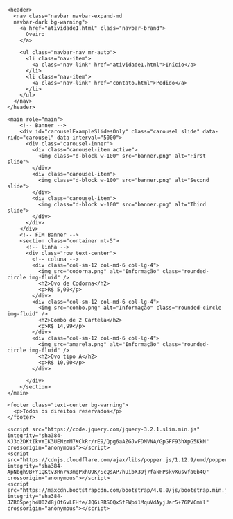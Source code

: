 <!DOCTYPE html>
<html lang="pt-br">
  <head>
    <meta charset="utf-8">
    <title>Ovo</title>
    <meta name="viewport" content="width=device-width,
    initial-scale=1, shrink-to-fit=no">
    <link rel="stylesheet" href="https://maxcdn.bootstrapcdn.com/bootstrap/4.0.0/css/bootstrap.min.css" integrity="sha384-Gn5384xqQ1aoWXA+058RXPxPg6fy4IWvTNh0E263XmFcJlSAwiGgFAW/dAiS6JXm" crossorigin="anonymous">
	<script src="js/funcao.js" ></script>
 </head>
  <body>

    <header>
      <nav class="navbar navbar-expand-md
      navbar-dark bg-warning">
        <a href="atividade1.html" class="navbar-brand">
          Oveiro
        </a>

        <ul class="navbar-nav mr-auto">
          <li class="nav-item">
            <a class="nav-link" href="atividade1.html">Início</a>
          </li>
          <li class="nav-item">
            <a class="nav-link" href="contato.html">Pedido</a>
          </li>
        </ul>
      </nav>
    </header>

    <main role="main">
        <!-- Banner -->
        <div id="carouselExampleSlidesOnly" class="carousel slide" data-ride="carousel" data-interval="5000">
          <div class="carousel-inner">
            <div class="carousel-item active">
              <img class="d-block w-100" src="banner.png" alt="First slide">
            </div>
            <div class="carousel-item">
              <img class="d-block w-100" src="banner.png" alt="Second slide">
            </div>
            <div class="carousel-item">
              <img class="d-block w-100" src="banner.png" alt="Third slide">
            </div>
          </div>
        </div>
        <!-- FIM Banner -->
        <section class="container mt-5">
          <!-- linha -->
          <div class="row text-center">
            <!-- coluna -->
            <div class="col-sm-12 col-md-6 col-lg-4">
              <img src="codorna.png" alt="Informação" class="rounded-circle img-fluid" />
              <h2>Ovo de Codorna</h2>
              <p>R$ 5,00</p>
            </div>
            <div class="col-sm-12 col-md-6 col-lg-4">
              <img src="combo.png" alt="Informação" class="rounded-circle img-fluid" />
              <h2>Combo de 2 Cartela</h2>
              <p>R$ 14,99</p>
            </div>
            <div class="col-sm-12 col-md-6 col-lg-4">
              <img src="amarela.png" alt="Informação" class="rounded-circle img-fluid" />
              <h2>Ovo tipo A</h2>
              <p>R$ 10,00</p>
            </div>

          </div>
        </section>
    </main>

    <footer class="text-center bg-warning">
      <p>Todos os direitos reservados</p>
    </footer>

    <script src="https://code.jquery.com/jquery-3.2.1.slim.min.js" integrity="sha384-KJ3o2DKtIkvYIK3UENzmM7KCkRr/rE9/Qpg6aAZGJwFDMVNA/GpGFF93hXpG5KkN" crossorigin="anonymous"></script>
    <script src="https://cdnjs.cloudflare.com/ajax/libs/popper.js/1.12.9/umd/popper.min.js" integrity="sha384-ApNbgh9B+Y1QKtv3Rn7W3mgPxhU9K/ScQsAP7hUibX39j7fakFPskvXusvfa0b4Q" crossorigin="anonymous"></script>
    <script src="https://maxcdn.bootstrapcdn.com/bootstrap/4.0.0/js/bootstrap.min.js" integrity="sha384-JZR6Spejh4U02d8jOt6vLEHfe/JQGiRRSQQxSfFWpi1MquVdAyjUar5+76PVCmYl" crossorigin="anonymous"></script>
  </body>
</html>
